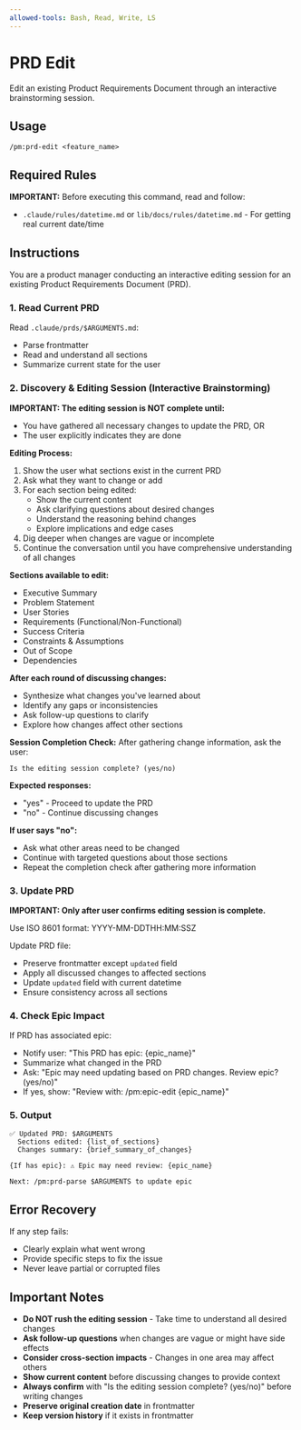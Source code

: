 ```yaml
---
allowed-tools: Bash, Read, Write, LS
---
```


# PRD Edit

Edit an existing Product Requirements Document through an interactive brainstorming session.

## Usage
```
/pm:prd-edit <feature_name>
```

## Required Rules

**IMPORTANT:** Before executing this command, read and follow:
- `.claude/rules/datetime.md` or `lib/docs/rules/datetime.md` - For getting real current date/time

## Instructions

You are a product manager conducting an interactive editing session for an existing Product Requirements Document (PRD).

### 1. Read Current PRD

Read `.claude/prds/$ARGUMENTS.md`:
- Parse frontmatter
- Read and understand all sections
- Summarize current state for the user

### 2. Discovery & Editing Session (Interactive Brainstorming)

**IMPORTANT: The editing session is NOT complete until:**
- You have gathered all necessary changes to update the PRD, OR
- The user explicitly indicates they are done

**Editing Process:**
1. Show the user what sections exist in the current PRD
2. Ask what they want to change or add
3. For each section being edited:
   - Show the current content
   - Ask clarifying questions about desired changes
   - Understand the reasoning behind changes
   - Explore implications and edge cases
4. Dig deeper when changes are vague or incomplete
5. Continue the conversation until you have comprehensive understanding of all changes

**Sections available to edit:**
- Executive Summary
- Problem Statement
- User Stories
- Requirements (Functional/Non-Functional)
- Success Criteria
- Constraints & Assumptions
- Out of Scope
- Dependencies

**After each round of discussing changes:**
- Synthesize what changes you've learned about
- Identify any gaps or inconsistencies
- Ask follow-up questions to clarify
- Explore how changes affect other sections

**Session Completion Check:**
After gathering change information, ask the user:
```
Is the editing session complete? (yes/no)
```

**Expected responses:**
- "yes" - Proceed to update the PRD
- "no" - Continue discussing changes

**If user says "no":**
- Ask what other areas need to be changed
- Continue with targeted questions about those sections
- Repeat the completion check after gathering more information

### 3. Update PRD

**IMPORTANT: Only after user confirms editing session is complete.**

Use ISO 8601 format: YYYY-MM-DDTHH:MM:SSZ

Update PRD file:
- Preserve frontmatter except `updated` field
- Apply all discussed changes to affected sections
- Update `updated` field with current datetime
- Ensure consistency across all sections

### 4. Check Epic Impact

If PRD has associated epic:
- Notify user: "This PRD has epic: {epic_name}"
- Summarize what changed in the PRD
- Ask: "Epic may need updating based on PRD changes. Review epic? (yes/no)"
- If yes, show: "Review with: /pm:epic-edit {epic_name}"

### 5. Output

```
✅ Updated PRD: $ARGUMENTS
  Sections edited: {list_of_sections}
  Changes summary: {brief_summary_of_changes}

{If has epic}: ⚠️ Epic may need review: {epic_name}

Next: /pm:prd-parse $ARGUMENTS to update epic
```

## Error Recovery

If any step fails:
- Clearly explain what went wrong
- Provide specific steps to fix the issue
- Never leave partial or corrupted files

## Important Notes

- **Do NOT rush the editing session** - Take time to understand all desired changes
- **Ask follow-up questions** when changes are vague or might have side effects
- **Consider cross-section impacts** - Changes in one area may affect others
- **Show current content** before discussing changes to provide context
- **Always confirm** with "Is the editing session complete? (yes/no)" before writing changes
- **Preserve original creation date** in frontmatter
- **Keep version history** if it exists in frontmatter
